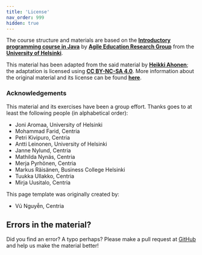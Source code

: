 ```yaml
---
title: 'License'
nav_order: 999
hidden: true
---
```


The course structure and materials are based on the [**Introductory programming course in Java**](https://ohjelmointi-19.mooc.fi) by [**Agile Education Research Group**](https://www.helsinki.fi/en/researchgroups/data-driven-education) from the [**University of Helsinki**](https://www.helsinki.fi/en/). 

This material has been adapted from the said material by [**Heikki Ahonen**](https://github.com/heikkihei); the adaptation is licensed using [**CC BY-NC-SA 4.0**](https://creativecommons.org/licenses/by-nc-sa/4.0/deed). More information about the original material and its license can be found [**here**](https://ohjelmointi-19.mooc.fi/credits/).

### Acknowledgements

This material and its exercises have been a group effort. Thanks goes to at least the following people (in alphabetical order):
* Joni Aromaa, University of Helsinki
* Mohammad Farid, Centria
* Petri Kivipuro, Centria
* Antti Leinonen, University of Helsinki
* Janne Nylund, Centria
* Mathilda Nynäs, Centria
* Merja Pyrhönen, Centria
* Markus Räisänen, Business College Helsinki
* Tuukka Ullakko, Centria
* Mirja Uusitalo, Centria

This page template was originally created by:
* Vũ Nguyễn, Centria

## Errors in the material?

Did you find an error? A typo perhaps? Please make a pull request at [GitHub](https://github.com/centria/basic-csharp/tree/master/src/content) and help us make the material better!



